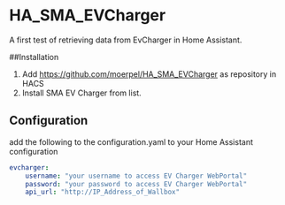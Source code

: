 

# HA_SMA_EVCharger
A first test of retrieving data from EvCharger in Home Assistant.

##Installation
1. Add https://github.com/moerpel/HA_SMA_EVCharger as repository in HACS
2. Install SMA EV Charger from list.

## Configuration
add the following to the configuration.yaml to your Home Assistant configuration
```yaml
evcharger:
    username: "your username to access EV Charger WebPortal"
    password: "your password to access EV Charger WebPortal"
    api_url: "http://IP_Address_of_Wallbox"
```
